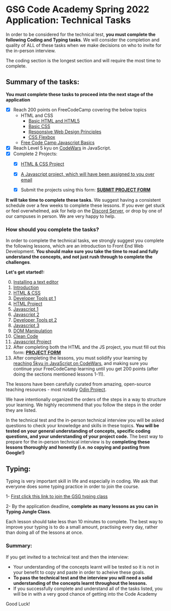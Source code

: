# GSG Code Academy Spring 2022 Application: Technical Tasks

In order to be considered for the technical test, **you must complete the following Coding and Typing tasks**. We will consider the completion and quality of ALL of these tasks when we make decisions on who to invite for the in-person interview.

The coding section is the longest section and will require the most time to complete.

## Summary of the tasks:

**You must complete these tasks to proceed into the next stage of the application**

- [x] Reach 200 points on FreeCodeCamp covering the below topics
  - HTML and CSS
    - [Basic HTML and HTML5](https://learn.freecodecamp.org/responsive-web-design/basic-html-and-html5/)
    - [Basic CSS](https://learn.freecodecamp.org/responsive-web-design/basic-css/)
    - [Responsive Web Design Principles](https://learn.freecodecamp.org/responsive-web-design/responsive-web-design-principles/)
    - [CSS Flexbox](https://learn.freecodecamp.org/responsive-web-design/css-flexbox/)
  - [Free Code Camp Javascript Basics](https://learn.freecodecamp.org/javascript-algorithms-and-data-structures/basic-javascript/)
- [x] Reach Level 5 kyu on [CodeWars](https://www.codewars.com) in JavaScript.
- [x] Complete 2 Projects:
  - [x] [HTML & CSS Project](pre-requisites/04-project.md)
  - [x] [A Javascript project, which will have been assigned to you over email](pre-requisites/projects/)
  - [x] Submit the projects using this form: [**SUBMIT PROJECT FORM**](https://airtable.com/shrZVneEw78YQx9FQ)


**It will take time to complete these tasks.** We suggest having a consistent schedule over a few weeks to complete these lessons. If you ever get stuck or feel overwhelmed, ask for help on the [Discord Server](https://discord.gg/TjzYPC6FfC), or drop by one of our campuses in person. We are very happy to help.

### How should you complete the tasks?

In order to complete the technical tasks, we strongly suggest you complete the following lessons, which are an introduction to Front End Web Development. **You should make sure you take the time to read and fully understand the concepts, and not just rush through to complete the challenges**.

**Let's get started!:**

0. [Installing a text editor](pre-requisites/00-installations.md)
1. [Introduction](pre-requisites/01-introduction.md)
1. [HTML & CSS](pre-requisites/02-html-css.md)
1. [Developer Tools pt 1](pre-requisites/03-dev-tools.md)
1. [HTML Project](pre-requisites/04-project.md)
1. [Javascript 1](pre-requisites/05-javascript-1.md)
1. [Javascript 2](pre-requisites/06-javascript-2.md)
1. [Developer Tools pt 2](pre-requisites/07-dev-tools-2.md)
1. [Javascript 3](pre-requisites/08-javascript-3.md)
1. [DOM Manipulation](pre-requisites/09-dom-manipulation.md)
1. [Clean Code](pre-requisites/10-clean-code.md)
1. [Javascript Project](pre-requisites/11-project-js.md)
1. After completing both the HTML and the JS project, you must fill out this form: [**PROJECT FORM**](https://airtable.com/shrDsyTLInSnd5t6t)
1. After completing the lessons, you must solidify your learning by [reaching 5kyu in JavaScript on CodeWars](https://www.codewars.com), and making sure you continue your FreeCodeCamp learning until you get 200 points (after doing the sections mentioned lessons 1-11).


The lessons have been carefully curated from amazing, open-source teaching resources - most notably [Odin Project](https://www.theodinproject.com/).

We have intentionally organized the orders of the steps in a way to structure your learning. We highly recommend that you follow the steps in the order they are listed.

In the technical test and the in-person technical interview you will be asked questions to check your knowledge and skills in these topics. **You will be tested on your general understanding of concepts, specific coding questions, and your understanding of your project code.** The best way to prepare for the in-person technical interview is by **completing these lessons thoroughly and honestly (i.e. no copying and pasting from Google!)**



## Typing:

Typing is very important skill in life and especially in coding. We ask that everyone does some typing practice in order to join the course.


1- [First click this link to join the GSG typing class](https://gsg-code-academy.typingclub.com/signup/F8KL56C)

2- By the application deadline, **complete as many lessons as you can in Typing Jungle Class**.

Each lesson should take less than 10 minutes to complete. The best way to improve your typing is to do a small amount, practising every day, rather than doing all of the lessons at once.


### Summary:

If you get invited to a technical test and then the interview:
- Your understanding of the concepts learnt will be tested so it is not in your benefit to copy and paste in order to acheive these goals. 
- **To pass the technical test and the interview you will need a solid understanding of the concepts learnt throughout the lessons.**
- If you successfully complete and understand all of the tasks listed, you will be in with a very good chance of getting into the Code Academy

Good Luck!
